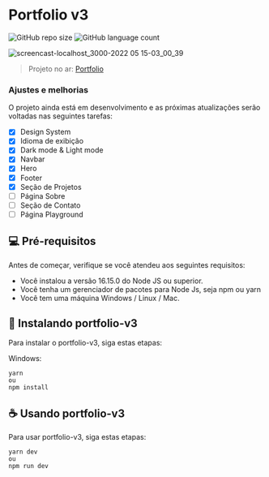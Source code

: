 # Portfolio v3

![GitHub repo size](https://img.shields.io/github/repo-size/Rafael-Araujo-dev/portfolio-v3?style=for-the-badge)
![GitHub language count](https://img.shields.io/github/languages/count/Rafael-Araujo-dev/portfolio-v3?style=for-the-badge)

![screencast-localhost_3000-2022 05 15-03_00_39](https://user-images.githubusercontent.com/90640158/168459366-ec696ab0-fc6a-4975-b89c-380d0ff2b5b7.gif)

> Projeto no ar: <a href="#">Portfolio</a>

### Ajustes e melhorias

O projeto ainda está em desenvolvimento e as próximas atualizações serão voltadas nas seguintes tarefas:

- [x] Design System
- [x] Idioma de exibição
- [x] Dark mode & Light mode
- [x] Navbar
- [x] Hero
- [x] Footer
- [x] Seção de Projetos
- [ ] Página Sobre
- [ ] Seção de Contato
- [ ] Página Playground 

## 💻 Pré-requisitos

Antes de começar, verifique se você atendeu aos seguintes requisitos:
* Você instalou a versão 16.15.0 do Node JS ou superior.
* Você tenha um gerenciador de pacotes para Node Js, seja npm ou yarn
* Você tem uma máquina Windows / Linux / Mac.

## 🚀 Instalando portfolio-v3

Para instalar o portfolio-v3, siga estas etapas:

Windows:
```
yarn
ou
npm install
```

## ☕ Usando portfolio-v3

Para usar portfolio-v3, siga estas etapas:

```
yarn dev
ou
npm run dev
```
